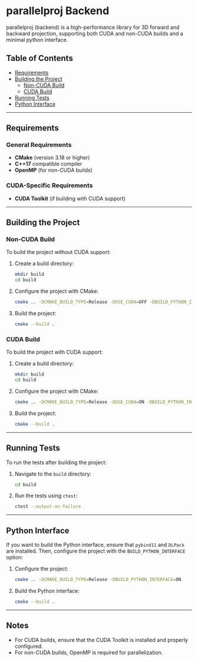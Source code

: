 # parallelproj Backend

parallelproj (backend) is a high-performance library for 3D forward and backward projection, 
supporting both CUDA and non-CUDA builds and a minimal python interface.

## Table of Contents
- [Requirements](#requirements)
- [Building the Project](#building-the-project)
  - [Non-CUDA Build](#non-cuda-build)
  - [CUDA Build](#cuda-build)
- [Running Tests](#running-tests)
- [Python Interface](#python-interface)

---

## Requirements

### General Requirements
- **CMake** (version 3.18 or higher)
- **C++17** compatible compiler
- **OpenMP** (for non-CUDA builds)

### CUDA-Specific Requirements
- **CUDA Toolkit** (if building with CUDA support)

---

## Building the Project

### Non-CUDA Build

To build the project without CUDA support:

1. Create a build directory:
   ```bash
   mkdir build
   cd build
   ```

2. Configure the project with CMake:
   ```bash
   cmake .. -DCMAKE_BUILD_TYPE=Release -DUSE_CUDA=OFF -DBUILD_PYTHON_INTERFACE=OFF
   ```

3. Build the project:
   ```bash
   cmake --build .
   ```

### CUDA Build

To build the project with CUDA support:

1. Create a build directory:
   ```bash
   mkdir build
   cd build
   ```

2. Configure the project with CMake:
   ```bash
   cmake .. -DCMAKE_BUILD_TYPE=Release -DUSE_CUDA=ON -DBUILD_PYTHON_INTERFACE=OFF
   ```

3. Build the project:
   ```bash
   cmake --build .
   ```

---

## Running Tests

To run the tests after building the project:

1. Navigate to the `build` directory:
   ```bash
   cd build
   ```

2. Run the tests using `ctest`:
   ```bash
   ctest --output-on-failure
   ```

---

## Python Interface

If you want to build the Python interface, ensure that `pybind11` and `DLPack` are installed. 
Then, configure the project with the `BUILD_PYTHON_INTERFACE` option:

1. Configure the project:
   ```bash
   cmake .. -DCMAKE_BUILD_TYPE=Release -DBUILD_PYTHON_INTERFACE=ON
   ```

2. Build the Python interface:
   ```bash
   cmake --build .
   ```

---

## Notes

- For CUDA builds, ensure that the CUDA Toolkit is installed and properly configured.
- For non-CUDA builds, OpenMP is required for parallelization.